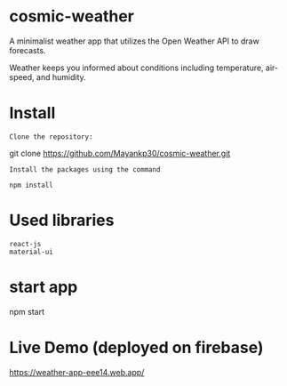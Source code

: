 # cosmic-weather
A minimalist weather app that utilizes the Open Weather API to draw forecasts.


Weather keeps you informed about conditions including temperature, air-speed, and humidity.


# Install

    Clone the repository:

git clone https://github.com/Mayankp30/cosmic-weather.git

    Install the packages using the command 
    
    npm install


# Used libraries

    react-js
    material-ui


# start app 

npm start


# Live Demo (deployed on firebase)

https://weather-app-eee14.web.app/
